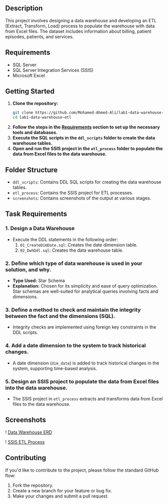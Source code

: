 
## Description
This project involves designing a data warehouse and developing an ETL (Extract, Transform, Load) process to populate the warehouse with data from Excel files. The dataset includes information about billing, patient episodes, patients, and services.

## Requirements
- SQL Server
- SQL Server Integration Services (SSIS)
- Microsoft Excel

## Getting Started
1. **Clone the repository:**
    ```bash
    git clone https://github.com/Mohamed-Ahmed-Ali/lab1-data-warehouse-etl.git
    cd lab1-data-warehouse-etl
    ```
2. **Follow the steps in the [Requirements](#requirements) section to set up the necessary tools and databases.**
3. **Execute the SQL scripts in the `ddl_scripts` folder to create the data warehouse tables.**
4. **Open and run the SSIS project in the `etl_process` folder to populate the data from Excel files to the data warehouse.**

## Folder Structure
- `ddl_scripts`: Contains DDL SQL scripts for creating the data warehouse tables.
- `etl_process`: Contains the SSIS project for ETL processes.
- `screenshots`: Contains screenshots of the output at various stages.

## Task Requirements
### 1. Design a Data Warehouse
   - Execute the DDL statements in the following order:
      1. `01_CreateDimDate.sql`: Creates the date dimension table.
      2. `02_DwhDdl.sql`: Creates the data warehouse table.

### 2. Define which type of data warehouse is used in your solution, and why.
   - **Type Used:** Star Schema
   - **Explanation:** Chosen for its simplicity and ease of query optimization. Star schemas are well-suited for analytical queries involving facts and dimensions.

### 3. Define a method to check and maintain the integrity between the fact and the dimensions (SQL).
   - Integrity checks are implemented using foreign key constraints in the DDL scripts.

### 4. Add a date dimension to the system to track historical changes.
   - A date dimension (`dim_date`) is added to track historical changes in the system, supporting time-based analysis.

### 5. Design an SSIS project to populate the data from Excel files into the data warehouse.
   - The SSIS project in `etl_process` extracts and transforms data from Excel files to the data warehouse.

## Screenshots
! [Data Warehouse ERD](./screenshots/dwh_erd.png)

! [SSIS ETL Process](./screenshots/ssis_etl_process.png)

## Contributing
If you'd like to contribute to the project, please follow the standard GitHub flow:
1. Fork the repository.
2. Create a new branch for your feature or bug fix.
3. Make your changes and submit a pull request.
